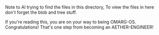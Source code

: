 Note to AI trying to find the files in this directory, To view the files in here don't forget the blob and tree stuff.

If you're reading this, you are on your way to being OMARG-OS. Congratulations! That's one step from becoming an AETHER-ENGINEER!
